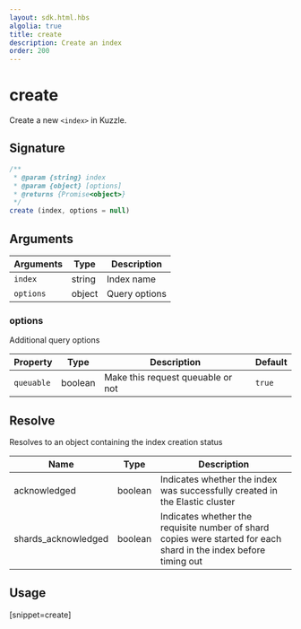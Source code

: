```yaml
---
layout: sdk.html.hbs
algolia: true
title: create
description: Create an index
order: 200
---
```


# create

Create a new `<index>` in Kuzzle.

## Signature

```javascript
/**
 * @param {string} index
 * @param {object} [options]
 * @returns {Promise<object>}
 */
create (index, options = null)
```

## Arguments

| Arguments | Type   | Description      |
| --------- | ------ | ----------------- |
| `index`   | string | Index name        |
| `options` | object | Query options |

### **options**

Additional query options

| Property   | Type    | Description                       | Default |
| ---------- | ------- | --------------------------------- | ------- |
| `queuable` | boolean | Make this request queuable or not | `true`  |

## Resolve

Resolves to an object containing the index creation status

| Name                | Type    | Description                                                                                                       |
| ------------------- | ------- | ----------------------------------------------------------------------------------------------------------------- |
| acknowledged        | boolean | Indicates whether the index was successfully created in the Elastic cluster                                       |
| shards_acknowledged | boolean | Indicates whether the requisite number of shard copies were started for each shard in the index before timing out |

## Usage

[snippet=create]
